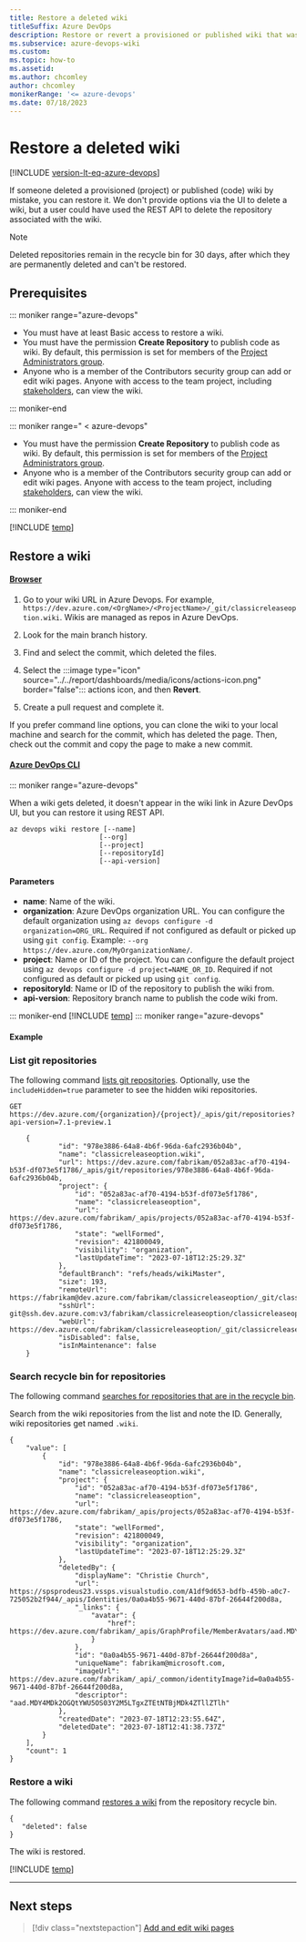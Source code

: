 ```yaml
---
title: Restore a deleted wiki
titleSuffix: Azure DevOps
description: Restore or revert a provisioned or published wiki that was accidentally deleted from Azure DevOps.
ms.subservice: azure-devops-wiki
ms.custom:
ms.topic: how-to
ms.assetid: 
ms.author: chcomley
author: chcomley
monikerRange: '<= azure-devops'
ms.date: 07/18/2023
---
```


# Restore a deleted wiki

[!INCLUDE [version-lt-eq-azure-devops](../../includes/version-lt-eq-azure-devops.md)] 

If someone deleted a provisioned (project) or published (code) wiki by mistake, you can restore it.
We don't provide options via the UI to delete a wiki, but a user could have used the REST API to delete the repository associated with the wiki.

> [!NOTE]
> Deleted repositories remain in the recycle bin for 30 days, after which they are permanently deleted and can't be restored.


<a id="prereq">  </a>

## Prerequisites

::: moniker range="azure-devops"

* You must have at least Basic access to restore a wiki.
* You must have the permission **Create Repository** to publish code as wiki. By default, this permission is set for members of the [Project Administrators group](../../repos/git/set-git-repository-permissions.md). 
* Anyone who is a member of the Contributors security group can add or edit wiki pages. Anyone with access to the team project, including [stakeholders](../../organizations/security/get-started-stakeholder.md), can view the wiki.

::: moniker-end

::: moniker range=" < azure-devops"

* You must have the permission **Create Repository** to publish code as wiki. By default, this permission is set for members of the [Project Administrators group](../../repos/git/set-git-repository-permissions.md). 
* Anyone who is a member of the Contributors security group can add or edit wiki pages. Anyone with access to the team project, including [stakeholders](../../organizations/security/get-started-stakeholder.md), can view the wiki.

::: moniker-end

[!INCLUDE [temp](includes/open-wiki-hub.md)]

## Restore a wiki

#### [Browser](#tab/browser) 

1. Go to your wiki URL in Azure Devops. For example, `https://dev.azure.com/<OrgName>/<ProjectName>/_git/classicreleaseoption.wiki`. Wikis are managed as repos in Azure DevOps.

2. Look for the main branch history.

3. Find and select the commit, which deleted the files.

4. Select the :::image type="icon" source="../../report/dashboards/media/icons/actions-icon.png" border="false"::: actions icon, and then **Revert**.

5. Create a pull request and complete it.

If you prefer command line options, you can clone the wiki to your local machine and search for the commit, which has deleted the page. Then, check out the commit and copy the page to make a new commit.

#### [Azure DevOps CLI](#tab/azure-devops-cli) 

::: moniker range="azure-devops"

When a wiki gets deleted, it doesn't appear in the wiki link in Azure DevOps UI, but you can restore it using REST API.

```CLI 
az devops wiki restore [--name]
                      [--org]
                      [--project]
                      [--repositoryId]
                      [--api-version]
``` 

#### Parameters 

- **name**: Name of the wiki.
- **organization**: Azure DevOps organization URL. You can configure the default organization using `az devops configure -d organization=ORG_URL`. Required if not configured as default or picked up using `git config`. Example: `--org https://dev.azure.com/MyOrganizationName/`.
- **project**: Name or ID of the project. You can configure the default project using `az devops configure -d project=NAME_OR_ID`. Required if not configured as default or picked up using `git config`.
- **repositoryId**: Name or ID of the repository to publish the wiki from.
- **api-version**: Repository branch name to publish the code wiki from.

::: moniker-end
[!INCLUDE [temp](../../includes/note-cli-supported-server.md)]
::: moniker range="azure-devops"

#### Example 

### List git repositories

The following command [lists git repositories](/rest/api/azure/devops/git/repositories/list?view=azure-devops-rest-7.1&tabs=HTTP&preserve-view=true). Optionally, use the `includeHidden=true` parameter to see the hidden wiki repositories.

```
GET https://dev.azure.com/{organization}/{project}/_apis/git/repositories?api-version=7.1-preview.1
```

```azurecli 
    {
            "id": "978e3886-64a8-4b6f-96da-6afc2936b04b",
            "name": "classicreleaseoption.wiki",
            "url": https://dev.azure.com/fabrikam/052a83ac-af70-4194-b53f-df073e5f1786/_apis/git/repositories/978e3886-64a8-4b6f-96da-6afc2936b04b,
            "project": {
                "id": "052a83ac-af70-4194-b53f-df073e5f1786",
                "name": "classicreleaseoption",
                "url": https://dev.azure.com/fabrikam/_apis/projects/052a83ac-af70-4194-b53f-df073e5f1786,
                "state": "wellFormed",
                "revision": 421800049,
                "visibility": "organization",
                "lastUpdateTime": "2023-07-18T12:25:29.3Z"
            },
            "defaultBranch": "refs/heads/wikiMaster",
            "size": 193,
            "remoteUrl": https://fabrikam@dev.azure.com/fabrikam/classicreleaseoption/_git/classicreleaseoption.wiki,
            "sshUrl": git@ssh.dev.azure.com:v3/fabrikam/classicreleaseoption/classicreleaseoption.wiki,
            "webUrl": https://dev.azure.com/fabrikam/classicreleaseoption/_git/classicreleaseoption.wiki,
            "isDisabled": false,
            "isInMaintenance": false
    }
```

### Search recycle bin for repositories

The following command [searches for repositories that are in the recycle bin](/rest/api/azure/devops/git/repositories/get-recycle-bin-repositories?view=azure-devops-rest-7.1&preserve-view=true).

Search from the wiki repositories from the list and note the ID. Generally, wiki repositories get named `.wiki`.

```
{
    "value": [
        {
            "id": "978e3886-64a8-4b6f-96da-6afc2936b04b",
            "name": "classicreleaseoption.wiki",
            "project": {
                "id": "052a83ac-af70-4194-b53f-df073e5f1786",
                "name": "classicreleaseoption",
                "url": https://dev.azure.com/fabrikam/_apis/projects/052a83ac-af70-4194-b53f-df073e5f1786,
                "state": "wellFormed",
                "revision": 421800049,
                "visibility": "organization",
                "lastUpdateTime": "2023-07-18T12:25:29.3Z"
            },
            "deletedBy": {
                "displayName": "Christie Church",
                "url": https://spsprodeus23.vssps.visualstudio.com/A1df9d653-bdfb-459b-a0c7-725052b2f944/_apis/Identities/0a0a4b55-9671-440d-87bf-26644f200d8a,
                "_links": {
                    "avatar": {
                        "href": https://dev.azure.com/fabrikam/_apis/GraphProfile/MemberAvatars/aad.MDY4MDk2OGQtYWU5OS03Y2M5LTgxZTEtNTBjMDk4ZTllZTlh
                    }
                },
                "id": "0a0a4b55-9671-440d-87bf-26644f200d8a",
                "uniqueName": fabrikam@microsoft.com,
                "imageUrl": https://dev.azure.com/fabrikam/_api/_common/identityImage?id=0a0a4b55-9671-440d-87bf-26644f200d8a,
                "descriptor": "aad.MDY4MDk2OGQtYWU5OS03Y2M5LTgxZTEtNTBjMDk4ZTllZTlh"
            },
            "createdDate": "2023-07-18T12:23:55.64Z",
            "deletedDate": "2023-07-18T12:41:38.737Z"
        }
    ],
    "count": 1
}
```

### Restore a wiki

The following command [restores a wiki](/rest/api/azure/devops/git/repositories/restore-repository-from-recycle-bin?view=azure-devops-rest-7.1&preserve-view=true) from the repository recycle bin.

```
{
   "deleted": false
}
```

   The wiki is restored.

[!INCLUDE [temp](../../includes/note-cli-not-supported.md)] 

* * * 

## Next steps

> [!div class="nextstepaction"]
> [Add and edit wiki pages](add-edit-wiki.md)
